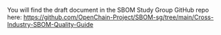 You will find the draft document in the SBOM Study Group GitHub repo here:
https://github.com/OpenChain-Project/SBOM-sg/tree/main/Cross-Industry-SBOM-Quality-Guide
